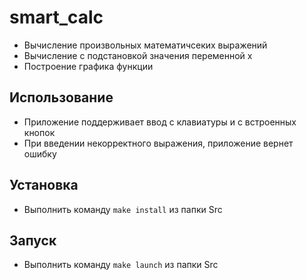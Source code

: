 # smart_calc

- Вычисление произвольных математичсеких выражений
- Вычисление с подстановкой значения переменной x
- Построение графика функции

## Использование
- Приложение поддерживает ввод с клавиатуры и с встроенных кнопок
- При введении некорректного выражения, приложение вернет ошибку

## Установка
- Выполнить команду `make install` из папки Src

## Запуск
- Выполнить команду `make launch` из папки Src